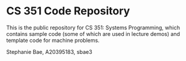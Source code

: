 # CS 351 Code Repository

This is the public repository for CS 351: Systems Programming, which contains
sample code (some of which are used in lecture demos) and template code for
machine problems.

Stephanie Bae, A20395183, sbae3

